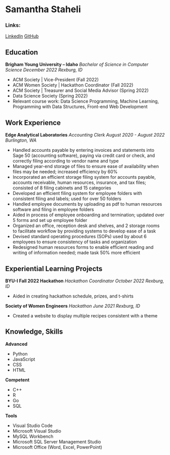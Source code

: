 # Samantha Staheli

### Links:
[LinkedIn](inkedin.com/in/samantha-staheli)
[GitHub](github.com/samanthastaheli)

## Education

**Brigham Young University – Idaho**
*Bachelor of Science in Computer Science*
*December 2022*
*Rexburg, ID*

* ACM Society | Vice-President (Fall 2022)
* ACM Women Society | Hackathon Coordinator (Fall 2022)
* ACM Society | Treasurer and Social Media Advisor (Spring 2022)
* Data Science Society (Spring 2022)
* Relevant course work: Data Science Programming, Machine Learning, Programming with Data Structures, Front-end Web Development

## Work Experience
**Edge Analytical Laboratories**
*Accounting Clerk*
*August 2020 - August 2022*
*Burlington, WA*

* Handled accounts payable by entering invoices and statements into Sage 50 (accounting software), paying via credit card or check, and correctly filing according to vendor name and type
* Managed year-end storage of files to ensure ease of availability when files may be needed; increased efficiency by 60%
* Incorporated an efficient storage filing system for accounts payable, accounts receivable, human resources, insurance, and tax files; consisted of 8 filing cabinets and 15 categories
* Developed an efficient filing system for employee folders with consistent filing and labels; used for over 50 folders
* Handled employee documents by uploading as pdf to human resources software and filing in employee folders
* Aided in process of employee onboarding and termination; updated over 5 forms and set up employee folder
* Organized an office, reception desk and shelves, and 2 storage rooms to facilitate workflow by providing systems to develop ease of a task
* Devised standard operating procedures (SOPs) used by about 6 employees to ensure consistency of tasks and organization
* Redesigned human resources forms to enable efficient reading and writing of information needed; made task 50% more efficient

## Experiential Learning Projects
**BYU-I Fall 2022 Hackathon**
*Hackathon Coordinator*
*October 2022*
*Rexburg, ID*
* Aided in creating hackathon schedule, prizes, and t-shirts

**Society of Women Engineers**
*Hackathon*
*June 2021*
*Rexburg, ID*
* Created a website to display multiple recipes consistent with a theme

## Knowledge, Skills
**Advanced**
* Python
* JavaScript
* CSS
* HTML

**Competent**
* C++
* R
* Go
* SQL

**Tools**
* Visual Studio Code
* Microsoft Visual Studio
* MySQL Workbench
* Microsoft SQL Server Management Studio
* Microsoft Office (Word, Excel, PowerPoint)


